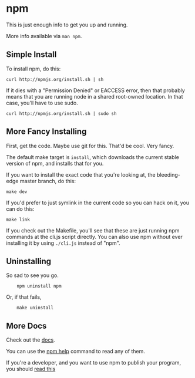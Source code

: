 # npm

This is just enough info to get you up and running.

More info available via `man npm`.

## Simple Install

To install npm, do this:

    curl http://npmjs.org/install.sh | sh

If it dies with a "Permission Denied" or EACCESS error, then that probably
means that you are running node in a shared root-owned location.  In that
case, you'll have to use sudo.

    curl http://npmjs.org/install.sh | sudo sh

## More Fancy Installing

First, get the code.  Maybe use git for this.  That'd be cool.  Very fancy.

The default make target is `install`, which downloads the current stable
version of npm, and installs that for you.

If you want to install the exact code that you're looking at, the bleeding-edge
master branch, do this:

    make dev

If you'd prefer to just symlink in the current code so you can hack
on it, you can do this:

    make link

If you check out the Makefile, you'll see that these are just running npm commands
at the cli.js script directly.  You can also use npm without ever installing
it by using `./cli.js` instead of "npm".

## Uninstalling

So sad to see you go.

		npm uninstall npm

Or, if that fails,

		make uninstall

## More Docs

Check out the [docs](http://github.com/isaacs/npm/blob/master/doc/).

You can use the [npm help](http://github.com/isaacs/npm/blob/master/doc/help.md#readme)
command to read any of them.

If you're a developer, and you want to use npm to publish your program,
you should
[read this](http://github.com/isaacs/npm/blob/master/doc/developers.md#readme)
